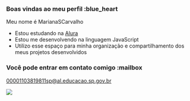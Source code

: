 ### Boas vindas ao meu perfil :blue_heart

Meu nome é MarianaSCarvalho 

- Estou estudando na [Alura](https://www.alura.com.br)
- Estou me desenvolvendo na linguagem JavaScript
- Utilizo esse espaço para minha organização e compartilhamento dos meus projetos desenvolvidos

### Você pode entrar em contato comigo :mailbox


00001103819811sp@al.educacao.sp.gov.br

![](https://github.com/MarianaSCarvalho/MarianaSCarvalho/assets/170862819/c3401d37-3d38-4cfc-a5e8-8a7ba35d8243)





